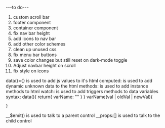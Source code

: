 ---to do---

1. custom scroll bar
2. footer component
3. container component
4. fix nav bar height
5. add icons to nav bar
6. add other color schemes
7. clean up unused css
8. fix menu bar buttons
9. save color changes but still reset on dark-mode toggle
10. Adjust navbar height on scroll
11. fix style on icons

data()={} is used to add js values to it's html
computed: is used to add dynamic unknown data to the html 
methods: is used to add instance methods to html
watch: is used to add triggers methods to data variables 
    syntax: 
    data(){ return{
            varName: ""
        }
    }
    varName(val | oldVal | newVal){

    }
__$emit() is used to talk to a parent control
__props:[] is used to talk to the child control